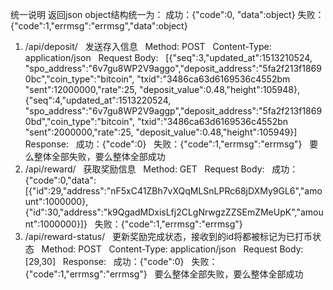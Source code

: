 
统一说明 返回json object结构统一为： 成功：{"code":0, "data":object} 失败：{"code":1,"errmsg":"errmsg","data":object}  
  

1. /api/deposit/  
发送存入信息  
Method: POST  
Content-Type: application/json  
Request Body:  
[{"seq":3,"updated_at":1513210524, "spo_address":"6v7gu8WP2V9aggo","deposit_address":"5fa2f213f18690bc","coin_type":"bitcoin", "txid":"3486ca63d6169536c4552bm "sent":12000000,"rate":25, "deposit_value":0.48,"height":105948},{"seq":4,"updated_at":1513220524, "spo_address":"6v7gu8WP2V9aggp","deposit_address":"5fa2f213f18690bd","coin_type":"bitcoin", "txid":"3486ca63d6169536c4552bn "sent":2000000,"rate":25, "deposit_value":0.48,"height":105949}]
Response:  
成功：{"code":0}  
失败：{"code":1,"errmsg":"errmsg"}  
要么整体全部失败，要么整体全部成功  
  
2. /api/reward/  
获取奖励信息  
Method: GET  
Request Body:  
成功：{"code":0,"data": [{"id":29,"address":"nF5xC41ZBh7vXQqMLSnLPRc68jDXMy9GL6","amount":1000000},{"id":30,"address":"k9QgadMDxisLfj2CLgNrwgzZZSEmZMeUpK","amount":1000000}]}  
失败：{"code":1,"errmsg":"errmsg"}  
  
3. /api/reward-status/  
更新奖励完成状态，接收到的id将都被标记为已打币状态  
Method: POST  
Content-Type: application/json  
Request Body:  
[29,30]  
Response:  
成功：{"code":0}  
失败：{"code":1,"errmsg":"errmsg"}  
要么整体全部失败，要么整体全部成功  
  
